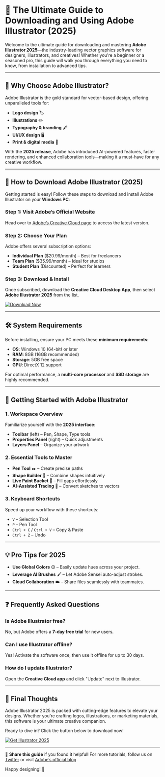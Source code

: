 # 🎨 The Ultimate Guide to Downloading and Using Adobe Illustrator (2025)  

Welcome to the ultimate guide for downloading and mastering **Adobe Illustrator 2025**—the industry-leading vector graphics software for designers, illustrators, and creatives! Whether you're a beginner or a seasoned pro, this guide will walk you through everything you need to know, from installation to advanced tips.  

---

## 🔹 Why Choose Adobe Illustrator?  

Adobe Illustrator is the gold standard for vector-based design, offering unparalleled tools for:  
- **Logo design** 🏷️  
- **Illustrations** ✏️  
- **Typography & branding** 🖋️  
- **UI/UX design** 🖥️  
- **Print & digital media** 📰  

With the **2025 release**, Adobe has introduced AI-powered features, faster rendering, and enhanced collaboration tools—making it a must-have for any creative workflow.  

---

## 🚀 How to Download Adobe Illustrator (2025)  

Getting started is easy! Follow these steps to download and install Adobe Illustrator on your **Windows PC**:  

### Step 1: Visit Adobe’s Official Website  
Head over to [Adobe’s Creative Cloud page](https://www.adobe.com/creativecloud.html) to access the latest version.  

### Step 2: Choose Your Plan  
Adobe offers several subscription options:  
- **Individual Plan** ($20.99/month) – Best for freelancers  
- **Team Plan** ($35.99/month) – Ideal for studios  
- **Student Plan** (Discounted) – Perfect for learners  

### Step 3: Download & Install  
Once subscribed, download the **Creative Cloud Desktop App**, then select **Adobe Illustrator 2025** from the list.  

[![Download Now](https://img.shields.io/badge/Download-Adobe_Illustrator_2025-FF9A00?style=for-the-badge&logo=adobe)](https://www.adobe.com/download-installer.html)  

---

## 🛠️ System Requirements  

Before installing, ensure your PC meets these **minimum requirements**:  
- **OS**: Windows 10 (64-bit) or later  
- **RAM**: 8GB (16GB recommended)  
- **Storage**: 5GB free space  
- **GPU**: DirectX 12 support  

For optimal performance, a **multi-core processor** and **SSD storage** are highly recommended.  

---

## 🎨 Getting Started with Adobe Illustrator  

### 1. **Workspace Overview**  
Familiarize yourself with the **2025 interface**:  
- **Toolbar** (left) – Pen, Shape, Type tools  
- **Properties Panel** (right) – Quick adjustments  
- **Layers Panel** – Organize your artwork  

### 2. **Essential Tools to Master**  
- **Pen Tool** ✒️ – Create precise paths  
- **Shape Builder** 🔷 – Combine shapes intuitively  
- **Live Paint Bucket** 🎨 – Fill gaps effortlessly  
- **AI-Assisted Tracing** 🤖 – Convert sketches to vectors  

### 3. **Keyboard Shortcuts**  
Speed up your workflow with these shortcuts:  
- `V` – Selection Tool  
- `P` – Pen Tool  
- `Ctrl + C` / `Ctrl + V` – Copy & Paste  
- `Ctrl + Z` – Undo  

---

## 💡 Pro Tips for 2025  

- **Use Global Colors** 🟡 – Easily update hues across your project.  
- **Leverage AI Brushes** 🖌️ – Let Adobe Sensei auto-adjust strokes.  
- **Cloud Collaboration** ☁️ – Share files seamlessly with teammates.  

---

## ❓ Frequently Asked Questions  

### **Is Adobe Illustrator free?**  
No, but Adobe offers a **7-day free trial** for new users.  

### **Can I use Illustrator offline?**  
Yes! Activate the software once, then use it offline for up to 30 days.  

### **How do I update Illustrator?**  
Open the **Creative Cloud app** and click "Update" next to Illustrator.  

---

## 🏁 Final Thoughts  

Adobe Illustrator 2025 is packed with cutting-edge features to elevate your designs. Whether you're crafting logos, illustrations, or marketing materials, this software is your ultimate creative companion.  

Ready to dive in? Click the button below to download now!  

[![Get Illustrator 2025](https://img.shields.io/badge/GET_ILLUSTRATOR_2025-FF7C00?style=for-the-badge&logo=adobeillustrator)](https://www.adobe.com/download-installer.html)  

---

📢 **Share this guide** if you found it helpful! For more tutorials, follow us on [Twitter](https://twitter.com/adobe) or visit [Adobe’s official blog](https://blog.adobe.com/).  

Happy designing! 🚀